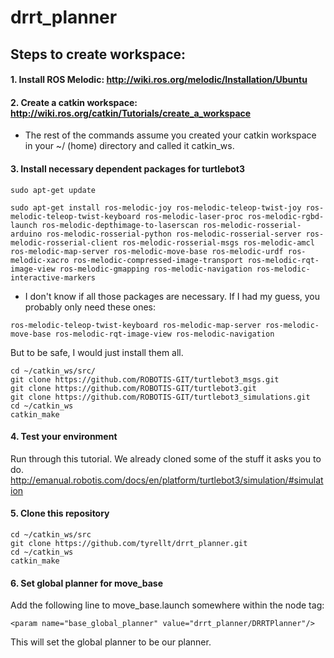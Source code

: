 # drrt_planner

## Steps to create workspace:
#### 1. Install ROS Melodic: http://wiki.ros.org/melodic/Installation/Ubuntu
#### 2. Create a catkin workspace: http://wiki.ros.org/catkin/Tutorials/create_a_workspace
* The rest of the commands assume you created your catkin workspace in your ~/ (home) directory and called it catkin_ws.
#### 3. Install necessary dependent packages for turtlebot3
```
sudo apt-get update
```
```
sudo apt-get install ros-melodic-joy ros-melodic-teleop-twist-joy ros-melodic-teleop-twist-keyboard ros-melodic-laser-proc ros-melodic-rgbd-launch ros-melodic-depthimage-to-laserscan ros-melodic-rosserial-arduino ros-melodic-rosserial-python ros-melodic-rosserial-server ros-melodic-rosserial-client ros-melodic-rosserial-msgs ros-melodic-amcl ros-melodic-map-server ros-melodic-move-base ros-melodic-urdf ros-melodic-xacro ros-melodic-compressed-image-transport ros-melodic-rqt-image-view ros-melodic-gmapping ros-melodic-navigation ros-melodic-interactive-markers
```
- I don't know if all those packages are necessary. If I had my guess, you probably only need these ones:
```
ros-melodic-teleop-twist-keyboard ros-melodic-map-server ros-melodic-move-base ros-melodic-rqt-image-view ros-melodic-navigation
```
But to be safe, I would just install them all.
```
cd ~/catkin_ws/src/
git clone https://github.com/ROBOTIS-GIT/turtlebot3_msgs.git
git clone https://github.com/ROBOTIS-GIT/turtlebot3.git
git clone https://github.com/ROBOTIS-GIT/turtlebot3_simulations.git
cd ~/catkin_ws
catkin_make
```

#### 4. Test your environment
Run through this tutorial. We already cloned some of the stuff it asks you to do. 
http://emanual.robotis.com/docs/en/platform/turtlebot3/simulation/#simulation

#### 5. Clone this repository
```
cd ~/catkin_ws/src
git clone https://github.com/tyrellt/drrt_planner.git
cd ~/catkin_ws
catkin_make
```

#### 6. Set global planner for move_base
Add the following line to move_base.launch somewhere within the node tag:
```
<param name="base_global_planner" value="drrt_planner/DRRTPlanner"/>
```
This will set the global planner to be our planner.

